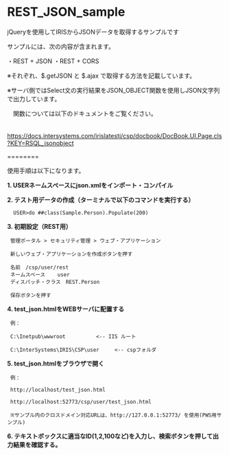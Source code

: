 # REST_JSON_sample
jQueryを使用してIRISからJSONデータを取得するサンプルです

サンプルには、次の内容が含まれます。

・REST + JSON
・REST + CORS

※それぞれ、$.getJSON と $.ajax で取得する方法を記載しています。

※サーバ側ではSelect文の実行結果をJSON_OBJECT関数を使用しJSON文字列で出力しています。

　関数については以下のドキュメントをご覧ください。
 
　https://docs.intersystems.com/irislatestj/csp/docbook/DocBook.UI.Page.cls?KEY=RSQL_jsonobject

========

使用手順は以下になります。

<b>1. USERネームスペースにjson.xmlをインポート・コンパイル</b>

<b>2. テスト用データの作成（ターミナルで以下のコマンドを実行する）</b>

      USER>do ##class(Sample.Person).Populate(200)

<b>3. 初期設定（REST用）</b>

     管理ポータル > セキュリティ管理 > ウェブ・アプリケーション

     新しいウェブ・アプリケーションを作成ボタンを押す

     名前　/csp/user/rest
     ネームスペース    user
     ディスパッチ・クラス　REST.Person

     保存ボタンを押す

<b>4. test_json.htmlをWEBサーバに配置する</b>

     例：
     
     C:\Inetpub\wwwroot          <-- IIS ルート
     
     C:\InterSystems\IRIS\CSP\user     <-- cspフォルダ

<b>5. test_json.htmlをブラウザで開く</b>

     例：
     
     http://localhost/test_json.html
     
     http://localhost:52773/csp/user/test_json.html
     
     ※サンプル内のクロスドメイン対応URLは、http://127.0.0.1:52773/ を使用(PWS用サンプル)

<b>6. テキストボックスに適当なID(1,2,100など)を入力し、検索ボタンを押して出力結果を確認する。</b>

